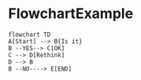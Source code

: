 # FlowchartExample
``` mermaid
flowchart TD
A[Start] --> B{Is it}
B --YES--> C[OK]
C --> D[Rethink]
D --> B
B --NO----> E[END]
```